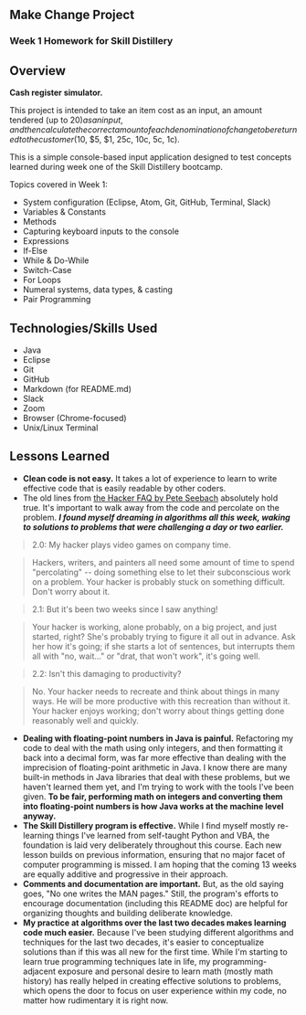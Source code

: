 ## Make Change Project

### Week 1 Homework for Skill Distillery

## Overview

**Cash register simulator.**

This project is intended to take an item cost as an input, an amount tendered (up to $20) as an input, and then calculate the correct amount of each denomination of change to be returned to the customer ($10, $5, $1, 25c, 10c, 5c, 1c).

This is a simple console-based input application designed to test concepts learned during week one of the Skill Distillery bootcamp.

Topics covered in Week 1:

* System configuration (Eclipse, Atom, Git, GitHub, Terminal, Slack)
* Variables & Constants
* Methods
* Capturing keyboard inputs to the console
* Expressions
* If-Else
* While & Do-While
* Switch-Case
* For Loops
* Numeral systems, data types, & casting
* Pair Programming
 

## Technologies/Skills Used

* Java
* Eclipse
* Git
* GitHub
* Markdown (for README.md)
* Slack
* Zoom
* Browser (Chrome-focused)
* Unix/Linux Terminal

## Lessons Learned

* **Clean code is not easy.**  It takes a lot of experience to learn to write effective code that is easily readable by other coders.
* The old lines from [the Hacker FAQ by Pete Seebach](https://www.seebs.net/faqs/hacker.html) absolutely hold true.  It's important to walk away from the code and percolate on the problem.  ***I found myself dreaming in algorithms all this week, waking to solutions to problems that were challenging a day or two earlier.***

>2.0: My hacker plays video games on company time.  

>    Hackers, writers, and painters all need some amount of time to spend "percolating" -- doing something else to let their subconscious work on a problem. Your hacker is probably stuck on something difficult. Don't worry about it.  

>2.1: But it's been two weeks since I saw anything!  

>    Your hacker is working, alone probably, on a big project, and just started, right? She's probably trying to figure it all out in advance. Ask her how it's going; if she starts a lot of sentences, but interrupts them all with "no, wait..." or "drat, that won't work", it's going well.  

>2.2: Isn't this damaging to productivity?  

>    No. Your hacker needs to recreate and think about things in many ways. He will be more productive with this recreation than without it. Your hacker enjoys working; don't worry about things getting done reasonably well and quickly.  

* **Dealing with floating-point numbers in Java is painful.** Refactoring my code to deal with the math using only integers, and then formatting it back into a decimal form, was far more effective than dealing with the imprecision of floating-point arithmetic in Java.  I know there are many built-in methods in Java libraries that deal with these problems, but we haven't learned them yet, and I'm trying to work with the tools I've been given.  **To be fair, performing math on integers and converting them into floating-point numbers is how Java works at the machine level anyway.**
* **The Skill Distillery program is effective.** While I find myself mostly re-learning things I've learned from self-taught Python and VBA, the foundation is laid very deliberately throughout this course.  Each new lesson builds on previous information, ensuring that no major facet of computer programming is missed.  I am hoping that the coming 13 weeks are equally additive and progressive in their approach.
* **Comments and documentation are important.** But, as the old saying goes, "No one writes the MAN pages."  Still, the program's efforts to encourage documentation (including this README doc) are helpful for organizing thoughts and building deliberate knowledge.
* **My practice at algorithms over the last two decades makes learning code much easier.** Because I've been studying different algorithms and techniques for the last two decades, it's easier to conceptualize solutions than if this was all new for the first time.  While I'm starting to learn true programming techniques late in life, my programming-adjacent exposure and personal desire to learn math (mostly math history) has really helped in creating effective solutions to problems, which opens the door to focus on user experience within my code, no matter how rudimentary it is right now. 